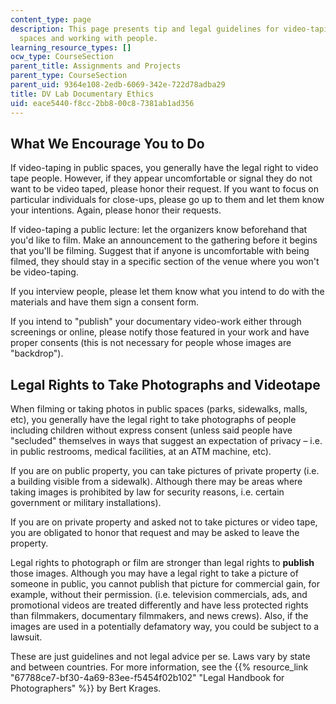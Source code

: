 ```yaml
---
content_type: page
description: This page presents tip and legal guidelines for video-taping in public
  spaces and working with people.
learning_resource_types: []
ocw_type: CourseSection
parent_title: Assignments and Projects
parent_type: CourseSection
parent_uid: 9364e108-2edb-6069-342e-722d78adba29
title: DV Lab Documentary Ethics
uid: eace5440-f8cc-2bb8-00c8-7381ab1ad356
---
```


What We Encourage You to Do
---------------------------

If video-taping in public spaces, you generally have the legal right to video tape people. However, if they appear uncomfortable or signal they do not want to be video taped, please honor their request. If you want to focus on particular individuals for close-ups, please go up to them and let them know your intentions. Again, please honor their requests.

If video-taping a public lecture: let the organizers know beforehand that you'd like to film. Make an announcement to the gathering before it begins that you'll be filming. Suggest that if anyone is uncomfortable with being filmed, they should stay in a specific section of the venue where you won't be video-taping.

If you interview people, please let them know what you intend to do with the materials and have them sign a consent form.

If you intend to "publish" your documentary video-work either through screenings or online, please notify those featured in your work and have proper consents (this is not necessary for people whose images are "backdrop").

Legal Rights to Take Photographs and Videotape
----------------------------------------------

When filming or taking photos in public spaces (parks, sidewalks, malls, etc), you generally have the legal right to take photographs of people including children without express consent (unless said people have "secluded" themselves in ways that suggest an expectation of privacy – i.e. in public restrooms, medical facilities, at an ATM machine, etc).

If you are on public property, you can take pictures of private property (i.e. a building visible from a sidewalk). Although there may be areas where taking images is prohibited by law for security reasons, i.e. certain government or military installations).

If you are on private property and asked not to take pictures or video tape, you are obligated to honor that request and may be asked to leave the property.

Legal rights to photograph or film are stronger than legal rights to **publish** those images. Although you may have a legal right to take a picture of someone in public, you cannot publish that picture for commercial gain, for example, without their permission. (i.e. television commercials, ads, and promotional videos are treated differently and have less protected rights than filmmakers, documentary filmmakers, and news crews). Also, if the images are used in a potentially defamatory way, you could be subject to a lawsuit.

These are just guidelines and not legal advice per se. Laws vary by state and between countries. For more information, see the {{% resource_link "67788ce7-bf30-4a69-83ee-f5454f02b102" "Legal Handbook for Photographers" %}} by Bert Krages.